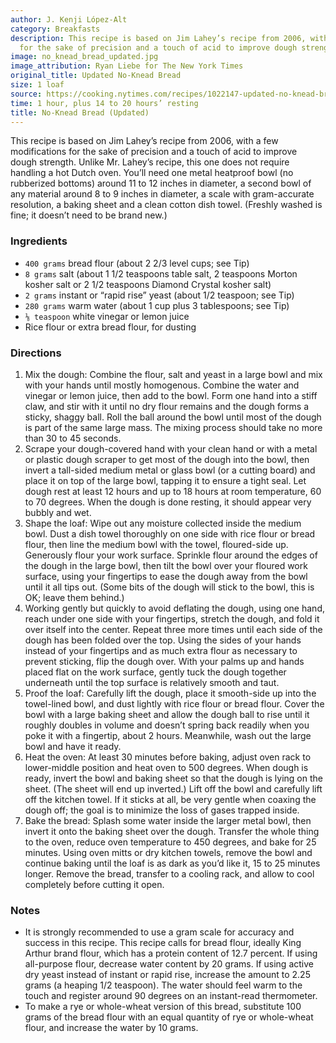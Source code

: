 ```yaml
---
author: J. Kenji López-Alt
category: Breakfasts
description: This recipe is based on Jim Lahey’s recipe from 2006, with a few modifications
  for the sake of precision and a touch of acid to improve dough strength.
image: no_knead_bread_updated.jpg
image_attribution: Ryan Liebe for The New York Times
original_title: Updated No-Knead Bread
size: 1 loaf
source: https://cooking.nytimes.com/recipes/1022147-updated-no-knead-breadundefined
time: 1 hour, plus 14 to 20 hours’ resting
title: No-Knead Bread (Updated)
---
```

This recipe is based on Jim Lahey’s recipe from 2006, with a few modifications for the sake of precision and a touch of acid to improve dough strength. Unlike Mr. Lahey’s recipe, this one does not require handling a hot Dutch oven. You’ll need one metal heatproof bowl (no rubberized bottoms) around 11 to 12 inches in diameter, a second bowl of any material around 8 to 9 inches in diameter, a scale with gram-accurate resolution, a baking sheet and a clean cotton dish towel. (Freshly washed is fine; it doesn’t need to be brand new.)

### Ingredients

* `400 grams` bread flour (about 2 2/3 level cups; see Tip)
* `8 grams` salt (about 1 1/2 teaspoons table salt, 2 teaspoons Morton kosher salt or 2 1/2 teaspoons Diamond Crystal kosher salt)
* `2 grams` instant or “rapid rise” yeast (about 1/2 teaspoon; see Tip)
* `280 grams` warm water (about 1 cup plus 3 tablespoons; see Tip)
* `⅛ teaspoon` white vinegar or lemon juice
* Rice flour or extra bread flour, for dusting

### Directions

1. Mix the dough: Combine the flour, salt and yeast in a large bowl and mix with your hands until mostly homogenous. Combine the water and vinegar or lemon juice, then add to the bowl. Form one hand into a stiff claw, and stir with it until no dry flour remains and the dough forms a sticky, shaggy ball. Roll the ball around the bowl until most of the dough is part of the same large mass. The mixing process should take no more than 30 to 45 seconds.
2. Scrape your dough-covered hand with your clean hand or with a metal or plastic dough scraper to get most of the dough into the bowl, then invert a tall-sided medium metal or glass bowl (or a cutting board) and place it on top of the large bowl, tapping it to ensure a tight seal. Let dough rest at least 12 hours and up to 18 hours at room temperature, 60 to 70 degrees. When the dough is done resting, it should appear very bubbly and wet.
3. Shape the loaf: Wipe out any moisture collected inside the medium bowl. Dust a dish towel thoroughly on one side with rice flour or bread flour, then line the medium bowl with the towel, floured-side up. Generously flour your work surface. Sprinkle flour around the edges of the dough in the large bowl, then tilt the bowl over your floured work surface, using your fingertips to ease the dough away from the bowl until it all tips out. (Some bits of the dough will stick to the bowl, this is OK; leave them behind.)
4. Working gently but quickly to avoid deflating the dough, using one hand, reach under one side with your fingertips, stretch the dough, and fold it over itself into the center. Repeat three more times until each side of the dough has been folded over the top. Using the sides of your hands instead of your fingertips and as much extra flour as necessary to prevent sticking, flip the dough over. With your palms up and hands placed flat on the work surface, gently tuck the dough together underneath until the top surface is relatively smooth and taut.
5. Proof the loaf: Carefully lift the dough, place it smooth-side up into the towel-lined bowl, and dust lightly with rice flour or bread flour. Cover the bowl with a large baking sheet and allow the dough ball to rise until it roughly doubles in volume and doesn’t spring back readily when you poke it with a fingertip, about 2 hours. Meanwhile, wash out the large bowl and have it ready.
6. Heat the oven: At least 30 minutes before baking, adjust oven rack to lower-middle position and heat oven to 500 degrees. When dough is ready, invert the bowl and baking sheet so that the dough is lying on the sheet. (The sheet will end up inverted.) Lift off the bowl and carefully lift off the kitchen towel. If it sticks at all, be very gentle when coaxing the dough off; the goal is to minimize the loss of gases trapped inside.
7. Bake the bread: Splash some water inside the larger metal bowl, then invert it onto the baking sheet over the dough. Transfer the whole thing to the oven, reduce oven temperature to 450 degrees, and bake for 25 minutes. Using oven mitts or dry kitchen towels, remove the bowl and continue baking until the loaf is as dark as you’d like it, 15 to 25 minutes longer. Remove the bread, transfer to a cooling rack, and allow to cool completely before cutting it open.

### Notes

* It is strongly recommended to use a gram scale for accuracy and success in this recipe. This recipe calls for bread flour, ideally King Arthur brand flour, which has a protein content of 12.7 percent. If using all-purpose flour, decrease water content by 20 grams. If using active dry yeast instead of instant or rapid rise, increase the amount to 2.25 grams (a heaping 1/2 teaspoon). The water should feel warm to the touch and register around 90 degrees on an instant-read thermometer.
* To make a rye or whole-wheat version of this bread, substitute 100 grams of the bread flour with an equal quantity of rye or whole-wheat flour, and increase the water by 10 grams.